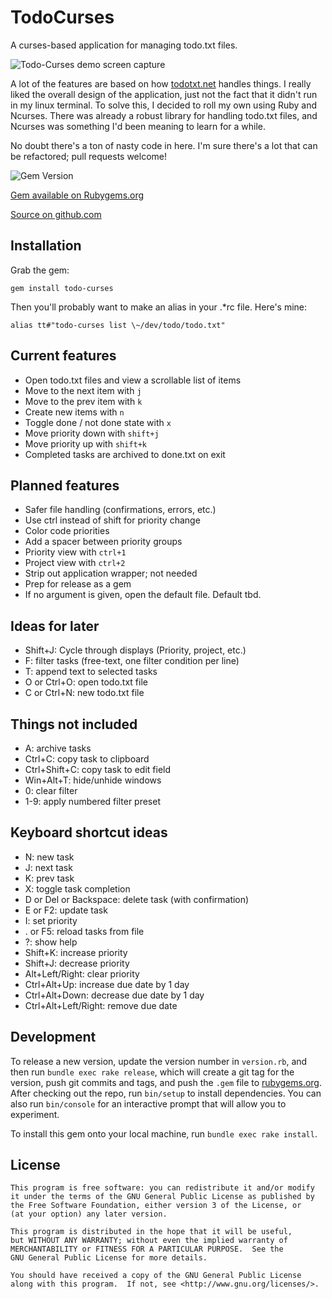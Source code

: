 # TodoCurses

A curses-based application for managing todo.txt files.

![Todo-Curses demo screen capture](
https://raw.githubusercontent.com/lorentrogers/todo-curses/master/images/todo-curses-demo.gif)

A lot of the features are based on how
[todotxt.net](todotxt.net)
handles things. I really liked the overall design of the application,
just not the fact that it didn't run in my linux terminal. To solve
this, I decided to roll my own using Ruby and Ncurses. There was already
a robust library for handling todo.txt files, and Ncurses was something
I'd been meaning to learn for a while.

No doubt there's a ton of nasty code in here. I'm sure there's a lot
that can be refactored; pull requests welcome!

![Gem Version](https://badge.fury.io/rb/todo-curses.svg)

[Gem available on Rubygems.org](https://rubygems.org/gems/todo-curses)

[Source on github.com](https://github.com/lorentrogers/todo-curses)

## Installation

Grab the gem:

    gem install todo-curses

Then you'll probably want to make an alias in your .\*rc file. Here's
mine:

    alias tt#"todo-curses list \~/dev/todo/todo.txt"

## Current features

- Open todo.txt files and view a scrollable list of items
- Move to the next item with `j`
- Move to the prev item with `k`
- Create new items with `n`
- Toggle done / not done state with `x`
- Move priority down with `shift+j`
- Move priority up with `shift+k`
- Completed tasks are archived to done.txt on exit

## Planned features

- Safer file handling (confirmations, errors, etc.)
- Use ctrl instead of shift for priority change
- Color code priorities
- Add a spacer between priority groups
- Priority view with `ctrl+1`
- Project view with `ctrl+2`
- Strip out application wrapper; not needed
- Prep for release as a gem
- If no argument is given, open the default file. Default tbd.

## Ideas for later

- Shift+J: Cycle through displays (Priority, project, etc.)
- F: filter tasks (free-text, one filter condition per line)
- T: append text to selected tasks
- O or Ctrl+O: open todo.txt file
- C or Ctrl+N: new todo.txt file

## Things not included

- A: archive tasks
- Ctrl+C: copy task to clipboard
- Ctrl+Shift+C: copy task to edit field
- Win+Alt+T: hide/unhide windows
- 0: clear filter
- 1-9: apply numbered filter preset

## Keyboard shortcut ideas

- N: new task
- J: next task
- K: prev task
- X: toggle task completion
- D or Del or Backspace: delete task (with confirmation)
- E or F2: update task
- I: set priority
- . or F5: reload tasks from file
- ?: show help
- Shift+K: increase priority
- Shift+J: decrease priority
- Alt+Left/Right: clear priority
- Ctrl+Alt+Up: increase due date by 1 day
- Ctrl+Alt+Down: decrease due date by 1 day
- Ctrl+Alt+Left/Right: remove due date

## Development

To release a new version, update
the version number in `version.rb`, and then run
`bundle exec rake release`, which will create a git tag for the version,
push git commits and tags, and push the `.gem`
file to [rubygems.org](https://rubygems.org).
After checking out the repo, run `bin/setup` to install dependencies.
You can also run `bin/console` for an interactive prompt that
will allow you to experiment.

To install this gem onto your local machine, run `bundle exec rake install`.

## License

    This program is free software: you can redistribute it and/or modify
    it under the terms of the GNU General Public License as published by
    the Free Software Foundation, either version 3 of the License, or
    (at your option) any later version.

    This program is distributed in the hope that it will be useful,
    but WITHOUT ANY WARRANTY; without even the implied warranty of
    MERCHANTABILITY or FITNESS FOR A PARTICULAR PURPOSE.  See the
    GNU General Public License for more details.

    You should have received a copy of the GNU General Public License
    along with this program.  If not, see <http://www.gnu.org/licenses/>.
